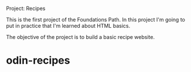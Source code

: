 Project: Recipes

This is the first project of the Foundations Path. In this project I'm going to put in practice that I'm learned about HTML basics.

The objective of the project is to build a basic recipe website.

# odin-recipes